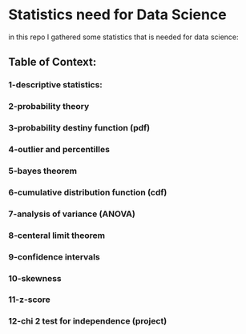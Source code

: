 # Statistics need for Data Science
in this repo I gathered some statistics that is needed for data science:
## Table of Context:
### 1-descriptive statistics:
### 2-probability theory
### 3-probability destiny function (pdf)
### 4-outlier and percentilles
### 5-bayes theorem
### 6-cumulative distribution function (cdf)
### 7-analysis of variance (ANOVA)
### 8-centeral limit theorem
### 9-confidence intervals
### 10-skewness
### 11-z-score
### 12-chi 2 test for independence (project)